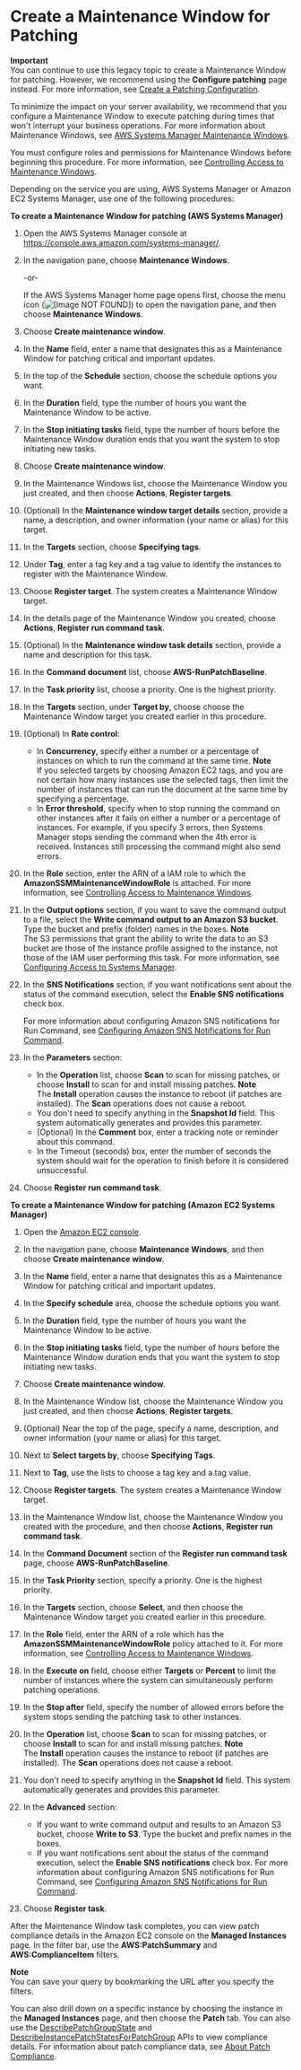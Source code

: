 # Create a Maintenance Window for Patching<a name="sysman-patch-mw-console"></a>

**Important**  
You can continue to use this legacy topic to create a Maintenance Window for patching\. However, we recommend using the **Configure patching** page instead\. For more information, see [Create a Patching Configuration](create-patching-configuration.md)\.

To minimize the impact on your server availability, we recommend that you configure a Maintenance Window to execute patching during times that won't interrupt your business operations\. For more information about Maintenance Windows, see [AWS Systems Manager Maintenance Windows](systems-manager-maintenance.md)\.

You must configure roles and permissions for Maintenance Windows before beginning this procedure\. For more information, see [Controlling Access to Maintenance Windows](sysman-maintenance-permissions.md)\. 

Depending on the service you are using, AWS Systems Manager or Amazon EC2 Systems Manager, use one of the following procedures:

**To create a Maintenance Window for patching \(AWS Systems Manager\)**

1. Open the AWS Systems Manager console at [https://console\.aws\.amazon\.com/systems\-manager/](https://console.aws.amazon.com/systems-manager/)\.

1. In the navigation pane, choose **Maintenance Windows**\.

   \-or\-

   If the AWS Systems Manager home page opens first, choose the menu icon \(![\[Image NOT FOUND\]](http://docs.aws.amazon.com/systems-manager/latest/userguide/images/menu-icon-small.png)\) to open the navigation pane, and then choose **Maintenance Windows**\.

1. Choose **Create maintenance window**\.

1. In the **Name** field, enter a name that designates this as a Maintenance Window for patching critical and important updates\.

1. In the top of the **Schedule** section, choose the schedule options you want\.

1. In the **Duration** field, type the number of hours you want the Maintenance Window to be active\.

1. In the **Stop initiating tasks** field, type the number of hours before the Maintenance Window duration ends that you want the system to stop initiating new tasks\.

1. Choose **Create maintenance window**\.

1. In the Maintenance Windows list, choose the Maintenance Window you just created, and then choose **Actions**, **Register targets**\.

1. \(Optional\) In the **Maintenance window target details** section, provide a name, a description, and owner information \(your name or alias\) for this target\.

1. In the **Targets** section, choose **Specifying tags**\.

1. Under **Tag**, enter a tag key and a tag value to identify the instances to register with the Maintenance Window\.

1. Choose **Register target**\. The system creates a Maintenance Window target\.

1. In the details page of the Maintenance Window you created, choose **Actions**, **Register run command task**\.

1. \(Optional\) In the **Maintenance window task details** section, provide a name and description for this task\.

1. In the **Command document** list, choose **AWS\-RunPatchBaseline**\.

1. In the **Task priority** list, choose a priority\. One is the highest priority\.

1. In the **Targets** section, under **Target by**, choose choose the Maintenance Window target you created earlier in this procedure\.

1. \(Optional\) In **Rate control**:
   + In **Concurrency**, specify either a number or a percentage of instances on which to run the command at the same time\.
**Note**  
If you selected targets by choosing Amazon EC2 tags, and you are not certain how many instances use the selected tags, then limit the number of instances that can run the document at the same time by specifying a percentage\.
   + In **Error threshold**, specify when to stop running the command on other instances after it fails on either a number or a percentage of instances\. For example, if you specify 3 errors, then Systems Manager stops sending the command when the 4th error is received\. Instances still processing the command might also send errors\.

1. In the **Role** section, enter the ARN of a IAM role to which the **AmazonSSMMaintenanceWindowRole** is attached\. For more information, see [Controlling Access to Maintenance Windows](sysman-maintenance-permissions.md)\.

1. In the **Output options** section, if you want to save the command output to a file, select the **Write command output to an Amazon S3 bucket**\. Type the bucket and prefix \(folder\) names in the boxes\.
**Note**  
The S3 permissions that grant the ability to write the data to an S3 bucket are those of the instance profile assigned to the instance, not those of the IAM user performing this task\. For more information, see [Configuring Access to Systems Manager](systems-manager-access.md)\. 

1. In the **SNS Notifications** section, if you want notifications sent about the status of the command execution, select the **Enable SNS notifications** check box\.

   For more information about configuring Amazon SNS notifications for Run Command, see [Configuring Amazon SNS Notifications for Run Command](rc-sns-notifications.md)\.

1. In the **Parameters** section:
   + In the **Operation** list, choose **Scan** to scan for missing patches, or choose **Install** to scan for and install missing patches\.
**Note**  
The **Install** operation causes the instance to reboot \(if patches are installed\)\. The **Scan** operations does not cause a reboot\.
   + You don't need to specify anything in the **Snapshot Id** field\. This system automatically generates and provides this parameter\.
   + \(Optional\) In the **Comment** box, enter a tracking note or reminder about this command\.
   + In the Timeout \(seconds\) box, enter the number of seconds the system should wait for the operation to finish before it is considered unsuccessful\.

1. Choose **Register run command task**\.

**To create a Maintenance Window for patching \(Amazon EC2 Systems Manager\)**

1. Open the [Amazon EC2 console](https://console.aws.amazon.com/ec2/)\.

1. In the navigation pane, choose **Maintenance Windows**, and then choose **Create maintenance window**\.

1. In the **Name** field, enter a name that designates this as a Maintenance Window for patching critical and important updates\.

1. In the **Specify schedule** area, choose the schedule options you want\.

1. In the **Duration** field, type the number of hours you want the Maintenance Window to be active\.

1. In the **Stop initiating tasks** field, type the number of hours before the Maintenance Window duration ends that you want the system to stop initiating new tasks\.

1. Choose **Create maintenance window**\.

1. In the Maintenance Window list, choose the Maintenance Window you just created, and then choose **Actions**, **Register targets**\.

1. \(Optional\) Near the top of the page, specify a name, description, and owner information \(your name or alias\) for this target\.

1. Next to **Select targets by**, choose **Specifying Tags**\.

1. Next to **Tag**, use the lists to choose a tag key and a tag value\.

1. Choose **Register targets**\. The system creates a Maintenance Window target\.

1. In the Maintenance Window list, choose the Maintenance Window you created with the procedure, and then choose **Actions**, **Register run command task**\.

1. In the **Command Document** section of the **Register run command task** page, choose **AWS\-RunPatchBaseline**\.

1. In the **Task Priority** section, specify a priority\. One is the highest priority\.

1. In the **Targets** section, choose **Select**, and then choose the Maintenance Window target you created earlier in this procedure\.

1. In the **Role** field, enter the ARN of a role which has the **AmazonSSMMaintenanceWindowRole** policy attached to it\. For more information, see [Controlling Access to Maintenance Windows](sysman-maintenance-permissions.md)\.

1. In the **Execute on** field, choose either **Targets** or **Percent** to limit the number of instances where the system can simultaneously perform patching operations\.

1. In the **Stop after** field, specify the number of allowed errors before the system stops sending the patching task to other instances\.

1. In the **Operation** list, choose **Scan** to scan for missing patches, or choose **Install** to scan for and install missing patches\.
**Note**  
The **Install** operation causes the instance to reboot \(if patches are installed\)\. The **Scan** operations does not cause a reboot\.

1. You don't need to specify anything in the **Snapshot Id** field\. This system automatically generates and provides this parameter\.

1. In the **Advanced** section: 
   + If you want to write command output and results to an Amazon S3 bucket, choose **Write to S3**\. Type the bucket and prefix names in the boxes\.
   + If you want notifications sent about the status of the command execution, select the **Enable SNS notifications** check box\. For more information about configuring Amazon SNS notifications for Run Command, see [Configuring Amazon SNS Notifications for Run Command](rc-sns-notifications.md)\.

1. Choose **Register task**\.

After the Maintenance Window task completes, you can view patch compliance details in the Amazon EC2 console on the **Managed Instances** page\. In the filter bar, use the **AWS:PatchSummary** and **AWS:ComplianceItem** filters\. 

**Note**  
You can save your query by bookmarking the URL after you specify the filters\.

You can also drill down on a specific instance by choosing the instance in the **Managed Instances** page, and then choose the **Patch** tab\. You can also use the [DescribePatchGroupState](https://docs.aws.amazon.com/ssm/latest/APIReference/API_DescribePatchGroupState.html) and [DescribeInstancePatchStatesForPatchGroup](https://docs.aws.amazon.com/ssm/latest/APIReference/API_DescribeInstancePatchStatesForPatchGroup.html) APIs to view compliance details\. For information about patch compliance data, see [About Patch Compliance](sysman-compliance-about.md#sysman-compliance-monitor-patch)\.